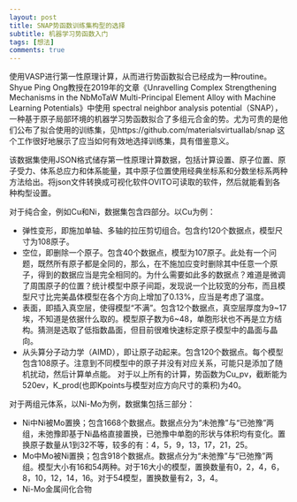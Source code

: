 ```yaml
---
layout: post
title: SNAP势函数训练集构型的选择
subtitle: 机器学习势函数入门
tags: [想法]
comments: true
---
```

使用VASP进行第一性原理计算，从而进行势函数拟合已经成为一种routine。Shyue Ping Ong教授在2019年的文章《Unravelling Complex Strengthening Mechanisms in the NbMoTaW Multi-Principal Element Alloy with Machine Learning Potentials》中使用 spectral neighbor analysis potential（SNAP），一种基于原子局部环境的机器学习势函数拟合了多组元合金的势。尤为可贵的是他们公布了拟合使用的训练集，见https://github.com/materialsvirtuallab/snap 这个工作很好地展示了应当如何有效地选择训练集，具有借鉴意义。

该数据集使用JSON格式储存第一性原理计算数据，包括计算设置、原子位置、原子受力、体系总应力和体系能量，其中原子位置使用经典坐标系和分数坐标系两种方法给出。将json文件转换成可视化软件OVITO可读取的软件，然后就能看到各种构型设置。

对于纯合金，例如Cu和Ni，数据集包含四部分。以Cu为例：
- 弹性变形，即施加单轴、多轴的拉压剪切组合。包含约120个数据点，模型尺寸为108原子。
- 空位，即删除一个原子。包含40个数据点，模型为107原子。此处有一个问题，既然所有原子都是全同的，那么，在不施加应变时删除其中任意一个原子，得到的数据应当是完全相同的。为什么需要如此多的数据点？难道是微调了周围原子的位置？统计模型中原子间距，发现说一个比较宽的分布，而且模型尺寸比完美晶体模型在各个方向上增加了0.13%，应当是考虑了温度。
- 表面，即插入真空层，使得模型“不满”。包含12个数据点，真空层厚度为9\~17埃，不知道是依据什么取的。模型原子数为6\~48，单胞形状也不再是立方结构。猜测是选取了低指数晶面，但目前很难快速标定原子模型中的晶面与晶向。
- 从头算分子动力学（AIMD），即让原子动起来。包含120个数据点。每个模型包含108原子。注意到不同模型中的原子并没有对应关系，可能只是添加了随机扰动，然后计算单点能。
对于以上所有的计算，势函数为Cu_pv，截断能为520ev，K_prod(也即Kpoints与模型对应方向尺寸的乘积)为40。

对于两组元体系，以Ni-Mo为例，数据集包括三部分：
- Ni中Ni被Mo置换；包含1668个数据点。数据点分为“未弛豫”与“已弛豫”两组，未弛豫即基于Ni晶格直接置换，已弛豫中单胞的形状与体积均有变化。置换原子数量从1到32不等，较多的有：4，5，9，13，17，21，25。
- Mo中Mo被Ni置换；包含918个数据点。数据点分为“未弛豫”与“已弛豫”两组。模型大小有16和54两种。对于16大小的模型，置换数量有0，2，4，6，8，10，12，14，16。对于54模型，置换数量有2，3，4。
- Ni-Mo金属间化合物

